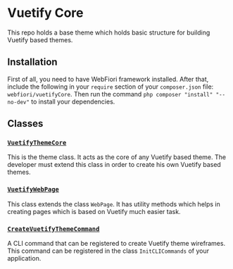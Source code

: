 # Vuetify Core

This repo holds a base theme which holds basic structure for building Vuetify based themes. 

## Installation
First of all, you need to have WebFiori framework installed. After that, include the following in your `require` section of your `composer.json` file: `webfiori/vuetifyCore`. Then run the command `php composer "install" "--no-dev"` to install your dependencies. 

## Classes 

### [`VuetifyThemeCore`](https://github.com/WebFiori/vuetifyCore/blob/main/themes/vuetifyCore/VuetifyThemeCore.php)
This is the theme class. It acts as the core of any Vuetify based theme. The developer must extend this class in order to create his own Vuetify based themes.

### [`VuetifyWebPage`](https://github.com/WebFiori/vuetifyCore/blob/main/themes/vuetifyCore/VuetifyWebPage.php)
This class extends the class `WebPage`. It has utility methods which helps in creating pages which is based on Vuetify much easier task.

### [`CreateVuetifyThemeCommand`](https://github.com/WebFiori/vuetifyCore/blob/main/themes/vuetifyCore/cli/CreateVuetifyThemeCommand.php)
A CLI command that can be registered to create Vuetify theme wireframes. This command can be registered in the class `InitCLICommands` of your application.
